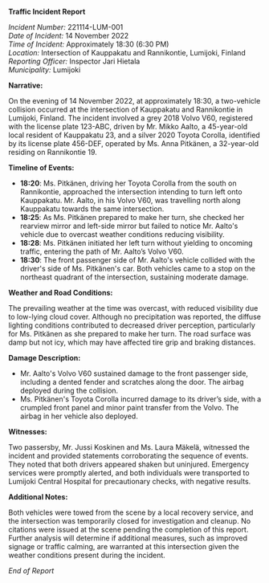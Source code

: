 **Traffic Incident Report**

*Incident Number:* 221114-LUM-001  
*Date of Incident:* 14 November 2022  
*Time of Incident:* Approximately 18:30 (6:30 PM)  
*Location:* Intersection of Kauppakatu and Rannikontie, Lumijoki, Finland  
*Reporting Officer:* Inspector Jari Hietala  
*Municipality:* Lumijoki  

**Narrative:**

On the evening of 14 November 2022, at approximately 18:30, a two-vehicle collision occurred at the intersection of Kauppakatu and Rannikontie in Lumijoki, Finland. The incident involved a grey 2018 Volvo V60, registered with the license plate 123-ABC, driven by Mr. Mikko Aalto, a 45-year-old local resident of Kauppakatu 23, and a silver 2020 Toyota Corolla, identified by its license plate 456-DEF, operated by Ms. Anna Pitkänen, a 32-year-old residing on Rannikontie 19.

**Timeline of Events:**

- **18:20**: Ms. Pitkänen, driving her Toyota Corolla from the south on Rannikontie, approached the intersection intending to turn left onto Kauppakatu. Mr. Aalto, in his Volvo V60, was travelling north along Kauppakatu towards the same intersection.
- **18:25**: As Ms. Pitkänen prepared to make her turn, she checked her rearview mirror and left-side mirror but failed to notice Mr. Aalto's vehicle due to overcast weather conditions reducing visibility.
- **18:28**: Ms. Pitkänen initiated her left turn without yielding to oncoming traffic, entering the path of Mr. Aalto’s Volvo V60.
- **18:30**: The front passenger side of Mr. Aalto's vehicle collided with the driver's side of Ms. Pitkänen's car. Both vehicles came to a stop on the northeast quadrant of the intersection, sustaining moderate damage.

**Weather and Road Conditions:**

The prevailing weather at the time was overcast, with reduced visibility due to low-lying cloud cover. Although no precipitation was reported, the diffuse lighting conditions contributed to decreased driver perception, particularly for Ms. Pitkänen as she prepared to make her turn. The road surface was damp but not icy, which may have affected tire grip and braking distances.

**Damage Description:**

- Mr. Aalto's Volvo V60 sustained damage to the front passenger side, including a dented fender and scratches along the door. The airbag deployed during the collision.
- Ms. Pitkänen's Toyota Corolla incurred damage to its driver’s side, with a crumpled front panel and minor paint transfer from the Volvo. The airbag in her vehicle also deployed.

**Witnesses:**

Two passersby, Mr. Jussi Koskinen and Ms. Laura Mäkelä, witnessed the incident and provided statements corroborating the sequence of events. They noted that both drivers appeared shaken but uninjured. Emergency services were promptly alerted, and both individuals were transported to Lumijoki Central Hospital for precautionary checks, with negative results.

**Additional Notes:**

Both vehicles were towed from the scene by a local recovery service, and the intersection was temporarily closed for investigation and cleanup. No citations were issued at the scene pending the completion of this report. Further analysis will determine if additional measures, such as improved signage or traffic calming, are warranted at this intersection given the weather conditions present during the incident.

*End of Report*
